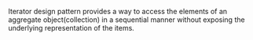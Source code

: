 Iterator design pattern provides a way to access the elements of an aggregate object(collection) in a sequential manner without exposing the underlying representation of the items.

